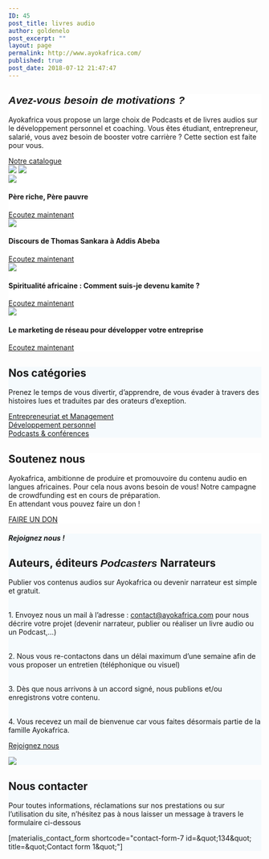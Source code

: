 ```yaml
---
ID: 45
post_title: livres audio
author: goldenelo
post_excerpt: ""
layout: page
permalink: http://www.ayokafrica.com/
published: true
post_date: 2018-07-12 21:47:47
---
```

<div  data-label="About" data-id="about--2" data-export-id="about-4" data-category="about" class="about-4 content-section content-section-spacing-large" id="about-2" style="background-color: #ffffff;">
<div  class="gridContainer">
<div  class="row middle-sm text-center">
<div  class="col-sm-5 space-bottom-xs" data-type="column">
<h2  class=""><span  style="font-family: Playfair Display, sans-serif;"><b ><i >Avez-vous besoin de motivations ?</i></b></span></h2>
<p  class="">Ayokafrica vous propose un large choix de Podcasts et de livres audios sur le développement personnel et coaching.
Vous êtes étudiant, entrepreneur, salarié, vous avez besoin de booster votre carrière ? Cette section est faite pour vous.</p>
<a  class="button big color1 mdc-ripple-upgraded" href="http://www.ayokafrica.com/www.ayokafrica.com/catalogue" target="_self" data-cp-link="1" style="--mdc-ripple-fg-size: 120.165px; --mdc-ripple-fg-scale: 1.80854;">Notre catalogue</a>

</div>
<div  class="col-sm-7 flexbox center-xs middle-xs image-group-2-img padding-top-bottom"><img  class="img-1 rounded mdc-elevation--z10" data-size="250x200" src="http://www.ayokafrica.com/wp-content/uploads/2018/07/cropped-macbook-2617385_1920.jpg"> <img  class="img-2 rounded mdc-elevation--z10" data-size="220x170" src="http://www.ayokafrica.com/wp-content/uploads/2018/07/cropped-henry-be-228194-unsplash-1024x666-2.jpg"></div>
</div>
</div>
</div><div  data-label="Portfolio" data-id="portfolio--1" data-export-id="portfolio-1-materialis" data-category="portfolio" class="portfolio-1-materialis content-section" id="portfolio-1" style="background-color: #ffffff;">
<div >
<div  class="row text-center" data-type="row" data-fixed="true">
<div  class="col-sm-6 col-xs-12 no-gutter-col col-md-3">
<div  class="contentswap-effect" data-hover-fx="portfolio-1">
<div  class="initial-image"><img  data-size="600x354" src="http://www.ayokafrica.com/wp-content/uploads/2018/12/cropped-51kWuYvNmLL._SL500_.jpg"></div>
<div  class="overlay bg-color-black"></div>
<div  class="swap-inner col-xs-12">
<div  class="row full-height-row middle-xs">
<div  class="col-xs-12 text-center white-text">
<h4  class="font-500">Père riche, Père pauvre</h4>
<a  class="button color-white mdc-ripple-upgraded" href="http://www.ayokafrica.com/product/pere-riche-pere-pauvre-robert-kiyosaki/#tab-additional_information" target="_self" data-cp-link="1" style="--mdc-ripple-fg-size: 104.843px; --mdc-ripple-fg-scale: 1.80516;">Ecoutez maintenant</a>

</div>
</div>
</div>
</div>
</div>
<div  class="col-sm-6 col-xs-12 no-gutter-col col-md-3">
<div  class="contentswap-effect" data-hover-fx="portfolio-1">
<div  class="initial-image"><img  data-size="600x354" src="http://www.ayokafrica.com/wp-content/uploads/2018/07/cropped-003484-4.jpg"></div>
<div  class="overlay bg-color-black"></div>
<div  class="swap-inner col-xs-12">
<div  class="row full-height-row middle-xs">
<div  class="col-xs-12 text-center white-text">
<h4  class="font-500">Discours de Thomas Sankara à Addis Abeba</h4>
<a  class="button color-white mdc-ripple-upgraded" href="http://www.ayokafrica.com/product/thomas_sankara_sommet" target="_self" data-cp-link="1" style="--mdc-ripple-fg-size: 104.843px; --mdc-ripple-fg-scale: 1.80516;">Ecoutez maintenant</a>

</div>
</div>
</div>
</div>
</div>
<div  class="col-sm-6 col-xs-12 no-gutter-col col-md-3">
<div  class="contentswap-effect" data-hover-fx="portfolio-1">
<div  class="initial-image"><img  data-size="600x354" src="http://www.ayokafrica.com/wp-content/uploads/2019/02/cropped-IMG-20181221-WA0012-1.jpg"></div>
<div  class="overlay bg-color-black"></div>
<div  class="swap-inner col-xs-12">
<div  class="row full-height-row middle-xs">
<div  class="col-xs-12 text-center white-text">
<h4  class="font-500">Spiritualité africaine : Comment suis-je devenu kamite ? </h4>
<a  class="button color-white mdc-ripple-upgraded" href="http://www.ayokafrica.com/product/spiritualite-africaine/#tab-additional_information" target="_self" data-cp-link="1" style="--mdc-ripple-fg-size: 104.843px; --mdc-ripple-fg-scale: 1.80516;">Ecoutez maintenant</a>

</div>
</div>
</div>
</div>
</div>
<div  class="col-sm-6 col-xs-12 no-gutter-col col-md-3">
<div  class="contentswap-effect" data-hover-fx="portfolio-1">
<div  class="initial-image"><img  data-size="600x354" src="http://www.ayokafrica.com/wp-content/uploads/2018/12/cropped-31s5hqwzakL.jpg"></div>
<div  class="overlay bg-color-black"></div>
<div  class="swap-inner col-xs-12">
<div  class="row full-height-row middle-xs">
<div  class="col-xs-12 text-center white-text">
<h4  class="font-500">Le marketing de réseau pour développer votre entreprise</h4>
<a  class="button color-white mdc-ripple-upgraded" href="http://www.ayokafrica.com/product/marketing-de-reseau/#tab-additional_information" target="_self" data-cp-link="1" style="--mdc-ripple-fg-size: 104.843px; --mdc-ripple-fg-scale: 1.80516;">Ecoutez maintenant</a>

</div>
</div>
</div>
</div>
</div>
</div>
</div>
</div><div  data-label="Features" data-id="features--1" data-export-id="features-10-materialis" data-category="features" class="features-10m content-section-spacing-large content-section" id="features-1" style="background-color: #f5fafd;">
<div  class="gridContainer">
<div  class="row">
<div  class="section-title-col" data-type="column">
<h2  class="">Nos catégories</h2>
<p  class="">Prenez le temps de vous divertir, d’apprendre, de vous évader à travers des histoires lues et traduites par des orateurs d’exeption.</p>

</div>
</div>
<div  class="row ">
<div  class="col-md-10 col-md-offset-1 ">
<div  class="row space-top spaced-cols content-center-sm" data-type="row">
<div  class="col-md-4 col-sm-6 col-sm-offset-0 col-xs-10 col-xs-offset-1">
<div  class="card no-radius mdc-elevation--z1 y-move bg-color-white padding-24 bordered" data-type="column"><i  class="mdi icon color1 mdi-human-child reverse round big"></i> <a  class="link" href="https://bit.ly/2Ew3nLL" target="_self" data-cp-link="1">Entrepreneuriat et Management</a></div>
</div>
<div  class="col-md-4 col-sm-6 col-sm-offset-0 col-xs-10 col-xs-offset-1">
<div  class="card no-radius mdc-elevation--z1 y-move bg-color-white padding-24 bordered" data-type="column"><i  class="mdi icon color1 mdi-run-fast reverse round big"></i> <a  class="link" target="_self" data-cp-link="1" href="https://bit.ly/2Sqqvy6">Développement personnel</a></div>
</div>
<div  class="col-md-4 col-sm-6 col-sm-offset-0 col-xs-10 col-xs-offset-1">
<div  class="card no-radius mdc-elevation--z1 y-move bg-color-white padding-24 bordered" data-type="column"><i  class="mdi icon color1 mdi-audiobook reverse round big"></i> <a  class="link" href="https://bit.ly/2T5hOKL" target="_self" data-cp-link="1"> Podcasts &amp; conférences </a></div>
</div>
</div>
</div>
</div>
</div>
</div><div  data-label="Cta" data-id="cta--1" data-export-id="cta-1-materialis" data-category="cta" class="content-relative content-section content-section-spacing-large cta-1-materialis section-title-col-white-text" id="cta-1" data-parallax-depth="20" data-ovid="1" style="background-color: rgb(255, 255, 255); background-image: url(&quot;http://www.ayokafrica.com/wp-content/uploads/2018/08/hands-2888625_1920.jpg&quot;); background-size: cover; background-position: center top;"><div  class="gridContainer"> <div  class="row text-center col-sm-padding-medium"><div  class="col-md-6 col-md-offset-3 col-xs-10 col-xs-offset-1 card mdc-elevation--z3 box-padding-lr-small"> <div  data-type="column" class=""><h2  class="">Soutenez nous</h2> <p  class="">Ayokafrica, ambitionne de produire et promouvoire du contenu audio en langues africaines. Pour cela nous avons besoin de vous! Notre campagne de crowdfunding est en cours de préparation.<br >En attendant vous pouvez faire un don !
</p> <a  class="button big color1 mdc-elevation--z1 mdc-ripple-upgraded" href="http://www.ayokafrica.com/www.ayokafrica.com/donation" target="_self" data-cp-link="1" style="--mdc-ripple-fg-size: 113.25px; --mdc-ripple-fg-scale: 1.82086;">FAIRE UN DON</a></div> </div></div> </div></div><div  data-label="About" data-id="about--4" data-export-id="about-9" data-category="about" class="about-9 content-section content-section-spacing-large" id="about-4" style="background-color: #f5fafd;">
<div  class="gridContainer">
<div  class="row middle-sm text-center">
<div  class="col-sm-5 space-bottom-xs content-column content-left-sm" data-type="column">
<h5  class="">Rejoignez nous !</h5>
<h2  class="">Auteurs, éditeurs
<span  style="font-family: Playfair Display, sans-serif;"><b ><i >Podcasters
</i></b></span>Narrateurs</h2>
<p  class="">Publier vos contenus audios sur Ayokafrica ou devenir narrateur est simple et gratuit.

<br >1. Envoyez nous un mail à l’adresse : contact@ayokafrica.com pour nous décrire votre projet (devenir narrateur, publier ou réaliser un livre audio ou un Podcast,…)

<br >2. Nous vous re-contactons dans un délai maximum d’une semaine afin de vous proposer un entretien (téléphonique ou visuel)

<br >3. Dès que nous arrivons à un accord signé, nous publions et/ou enregistrons votre contenu.

<br >4. Vous recevez un mail de bienvenue car vous faites désormais partie de la famille Ayokafrica.</p>
<a  class="button big color1 mdc-ripple-upgraded" href="http://www.ayokafrica.com/www.ayokafrica.com/contact" target="_self" data-cp-link="1" style="--mdc-ripple-fg-size: 116.632px; --mdc-ripple-fg-scale: 1.8146;">Rejoignez nous</a>

</div>
<div  class="col-sm-7 flexbox flexbox middle-xs center-xs">
<div  class="overlay-box flexbox middle-xs center-xs overlay-holder ">
<div  class="overlay-box-offset offset-background mdc-elevation--z5 bg-color2 border-radius-8"></div>
<img  class="flexbox mdc-elevation--z10 img1 rounded" src="http://www.ayokafrica.com/wp-content/uploads/2018/12/DSC_0666.jpg">

</div>
</div>
</div>
</div>
</div><div  data-label="Contact" data-id="contact--1" data-export-id="contact-1" data-category="contact" class="contact-1 content-section content-section-spacing-large content-relative white-text" data-parallax-depth="20" id="contact-1" style="background-color: #f5fafd; background-image: url('http://www.ayokafrica.com/wp-content/uploads/2018/07/headphones-338492_1920.jpg'); background-size: cover; background-position: center top;">
<div  class="gridContainer">
<div  class="row text-center">
<div  class="section-title-col" data-type="column">
<h2  class="">Nous contacter</h2>
<p  class="lead">Pour toutes informations, réclamations sur nos prestations ou sur l’utilisation du site, n’hésitez pas à nous laisser un message à travers le formulaire ci-dessous</p>

</div>
</div>
<div  class="row text-center">
<div  class="col-xs-12 col-sm-8 col-sm-offset-2 contact-form-wrapper inline-info">
<div  class="card mdc-elevation--z3 col-padding-top">
<div  class="dark-text" data-content-shortcode="materialis_contact_form shortcode=&quot;contact-form-7 id=&amp;amp;quot;134&amp;amp;quot; title=&amp;amp;quot;Contact form 1&amp;amp;quot;&quot;" data-editable="true">[materialis_contact_form shortcode="contact-form-7 id=&amp;quot;134&amp;quot; title=&amp;quot;Contact form 1&amp;quot;"]</div>
</div>
</div>
</div>
</div>
</div>